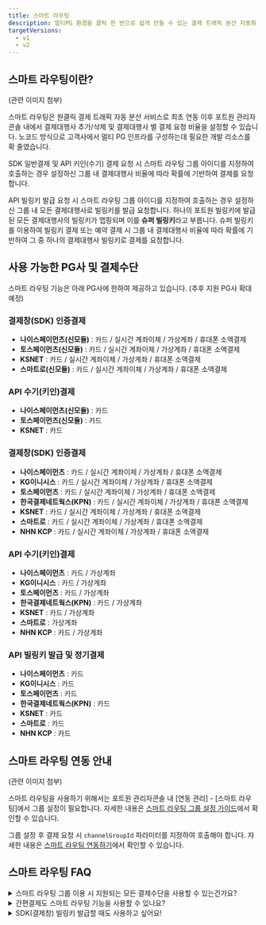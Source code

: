 ```yaml
---
title: 스마트 라우팅
description: 멀티PG 환경을 클릭 한 번으로 쉽게 만들 수 있는 결제 트래픽 분산 자동화 서비스 입니다.
targetVersions:
  - v1
  - v2
---
```


## 스마트 라우팅이란?

(관련 이미지 첨부)

스마트 라우팅은 원클릭 결제 트래픽 자동 분산 서비스로 최초 연동 이후 포트원 관리자콘솔 내에서
결제대행사 추가/삭제 및 결제대행사 별 결제 요청 비율을 설정할 수 있습니다.
노코드 방식으로 고객사에서 멀티 PG 인프라를 구성하는데 필요한 개발 리소스를 확 줄였습니다.

SDK 일반결제 및 API 키인(수기) 결제 요청 시 스마트 라우팅 그룹 아이디를 지정하여 호출하는 경우
설정하신 그룹 내 결제대행사 비율에 따라 확률에 기반하여 결제를 요청합니다.

API 빌링키 발급 요청 시 스마트 라우팅 그룹 아이디를 지정하여 호출하는 경우 설정하신 그룹 내
모든 결제대행사로 빌링키를 발급 요청합니다. 하나의 포트원 빌링키에 발급된 모든 결제대행사의 빌링키가
맵핑되며 이를 **슈퍼 빌링키**라고 부릅니다. 슈퍼 빌링키를 이용하여 빌링키 결제 또는 예약 결제 시
그룹 내 결제대행사 비율에 따라 확률에 기반하여 그 중 하나의 결제대행사 빌링키로 결제를 요청합니다.

## 사용 가능한 PG사 및 결제수단&#x20;

스마트 라우팅 기능은 아래 PG사에 한하여 제공하고 있습니다.
(추후 지원 PG사 확대 예정)

<!-- VERSION-SPECIFIC: V1 ONLY CONTENT START -->

### 결제창(SDK) 인증결제

- **나이스페이먼츠(신모듈)** : 카드 / 실시간 계좌이체 / 가상계좌 / 휴대폰 소액결제
- **토스페이먼츠(신모듈)** : 카드 / 실시간 계좌이체 / 가상계좌 / 휴대폰 소액결제
- **KSNET** : 카드 / 실시간 계좌이체 / 가상계좌 / 휴대폰 소액결제
- **스마트로(신모듈)** : 카드 / 실시간 계좌이체 / 가상계좌 / 휴대폰 소액결제

### API 수기(키인)결제

- **나이스페이먼츠(신모듈)** : 카드
- **토스페이먼츠(신모듈)** : 카드
- **KSNET** : 카드

<!-- VERSION-SPECIFIC: V1 ONLY CONTENT END -->

<!-- VERSION-SPECIFIC: V2 ONLY CONTENT START -->

### 결제창(SDK) 인증결제

- **나이스페이먼츠** : 카드 / 실시간 계좌이체 / 가상계좌 / 휴대폰 소액결제
- **KG이니시스** : 카드 / 실시간 계좌이체 / 가상계좌 / 휴대폰 소액결제
- **토스페이먼츠** : 카드 / 실시간 계좌이체 / 가상계좌 / 휴대폰 소액결제
- **한국결제네트웍스(KPN)** : 카드 / 실시간 계좌이체 / 가상계좌 / 휴대폰 소액결제
- **KSNET** : 카드 / 실시간 계좌이체 / 가상계좌 / 휴대폰 소액결제
- **스마트로** : 카드 / 실시간 계좌이체 / 가상계좌 / 휴대폰 소액결제
- **NHN KCP** : 카드 / 실시간 계좌이체 / 가상계좌 / 휴대폰 소액결제

### API 수기(키인)결제

- **나이스페이먼츠** : 카드 / 가상계좌
- **KG이니시스** : 카드 / 가상계좌
- **토스페이먼츠** : 카드 / 가상계좌
- **한국결제네트웍스(KPN)** : 카드 / 가상계좌
- **KSNET** : 카드 / 가상계좌
- **스마트로** : 가상계좌
- **NHN KCP** : 카드 / 가상계좌

### API 빌링키 발급 및 정기결제

- **나이스페이먼츠** : 카드
- **KG이니시스** : 카드
- **토스페이먼츠** : 카드
- **한국결제네트웍스(KPN)** : 카드
- **KSNET** : 카드
- **스마트로** : 카드
- **NHN KCP** : 카드

<!-- VERSION-SPECIFIC: V2 ONLY CONTENT END -->

## 스마트 라우팅 연동 안내

(관련 이미지 첨부)

스마트 라우팅을 사용하기 위해서는 포트원 관리자콘솔 내 \[연동 관리] - \[스마트 라우팅]에서 그룹 설정이 필요합니다.
자세한 내용은 [스마트 라우팅 그룹 설정 가이드](https://developers.portone.io/opi/ko/extra/smart-routing/console-guide)에서 확인할 수 있습니다.

그룹 설정 후 결제 요청 시 `channelGroupId` 파라미터를 지정하여 호출해야 합니다.
자세한 내용은 [스마트 라우팅 연동하기](https://developers.portone.io/opi/ko/extra/smart-routing/integration)에서 확인할 수 있습니다.

## 스마트 라우팅 FAQ

<details>

<summary> 스마트 라우팅 그룹 이용 시 지원되는 모든 결제수단을 사용할 수 있는건가요? </summary>

스마트 라우팅 그룹을 지정하여 결제 호출 시 결제 수단에 대한 제약은 없습니다.
다만, 스마트 라우팅 이용 시 동일한 그룹 내에 설정된 채널은 가급적 동일한 결제수단으로 계약이 완료되어 있어야 합니다.

ex) 카드 및 가상계좌 이용을 원하시는 경우 스마트 라우팅 그룹에서 사용할 모든 PG사와
카드 및 가상계좌 사용 계약이 필요합니다.

그렇지 않는 경우 결제 호출 시 결제 수단에 따라 에러가 리턴될 수 있으며, 결제창 호출이 불가능할 수 있습니다.

</details>

<details>

<summary> 간편결제도 스마트 라우팅 기능을 사용할 수 있나요? </summary>

**간편결제 허브형을 사용하시는 경우**, 결제대행사 별 계약에 따라 결제창에 표시되는 간편결제가 상이할 수 있습니다.

**간편결제 다이렉트 호출을 사용하시는 경우**, 결제대행사 별 계약에 따라 결제 호출 시 에러가 리턴되며 결제창이
호출되지 않을 수 있습니다. 가급적 결제대행사 별 동일한 간편결제 수단을 모두 계약하신 후 사용하시길 권장드립니다.

단, **간편결제 직연동**의 경우 스마트 라우팅 기능을 제공하지 않습니다.

</details>

<details>

<summary> SDK(결제창) 빌링키 발급할 때도 사용하고 싶어요!</summary>

SDK(결제창) 빌링키 발급의 경우 해당 기능을 지원하지 않습니다. 빌링키 발급 시 스마트 라우팅 기능을 사용하고
싶으신 경우 API 방식으로 빌링키를 발급하여 사용하시길 권장드립니다.

</details>
